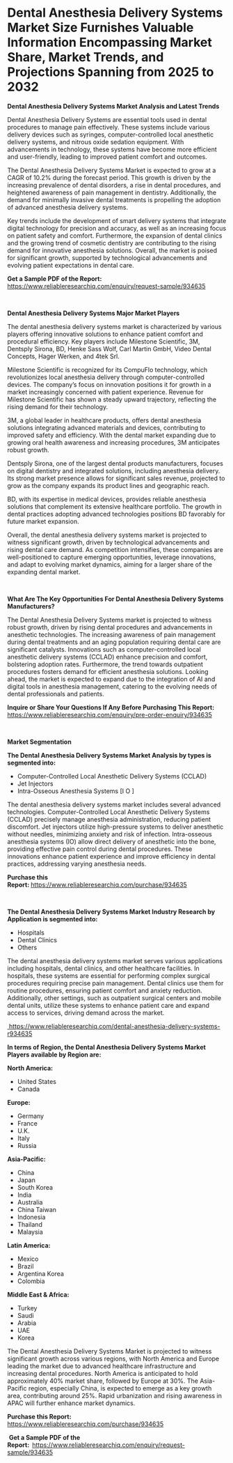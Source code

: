 <p><h1>Dental Anesthesia Delivery Systems Market Size Furnishes Valuable Information Encompassing Market Share, Market Trends, and Projections Spanning from 2025 to 2032</h1></p><p><strong>Dental Anesthesia Delivery Systems Market Analysis and Latest Trends</strong></p>
<p><p>Dental Anesthesia Delivery Systems are essential tools used in dental procedures to manage pain effectively. These systems include various delivery devices such as syringes, computer-controlled local anesthetic delivery systems, and nitrous oxide sedation equipment. With advancements in technology, these systems have become more efficient and user-friendly, leading to improved patient comfort and outcomes.</p><p>The Dental Anesthesia Delivery Systems Market is expected to grow at a CAGR of 10.2% during the forecast period. This growth is driven by the increasing prevalence of dental disorders, a rise in dental procedures, and heightened awareness of pain management in dentistry. Additionally, the demand for minimally invasive dental treatments is propelling the adoption of advanced anesthesia delivery systems. </p><p>Key trends include the development of smart delivery systems that integrate digital technology for precision and accuracy, as well as an increasing focus on patient safety and comfort. Furthermore, the expansion of dental clinics and the growing trend of cosmetic dentistry are contributing to the rising demand for innovative anesthesia solutions. Overall, the market is poised for significant growth, supported by technological advancements and evolving patient expectations in dental care.</p></p>
<p><strong>Get a Sample PDF of the Report:&nbsp;</strong> <a href="https://www.reliableresearchiq.com/enquiry/request-sample/934635?utm_campaign=3191&utm_medium=2&utm_source=Github&utm_content=ia&utm_term=18042025&utm_id=dental-anesthesia-delivery-systems">https://www.reliableresearchiq.com/enquiry/request-sample/934635</a></p>
<p>&nbsp;</p>
<p><strong>Dental Anesthesia Delivery Systems Major Market Players</strong></p>
<p><p>The dental anesthesia delivery systems market is characterized by various players offering innovative solutions to enhance patient comfort and procedural efficiency. Key players include Milestone Scientific, 3M, Dentsply Sirona, BD, Henke Sass Wolf, Carl Martin GmbH, Video Dental Concepts, Hager Werken, and 4tek Srl.</p><p>Milestone Scientific is recognized for its CompuFlo technology, which revolutionizes local anesthesia delivery through computer-controlled devices. The company’s focus on innovation positions it for growth in a market increasingly concerned with patient experience. Revenue for Milestone Scientific has shown a steady upward trajectory, reflecting the rising demand for their technology.</p><p>3M, a global leader in healthcare products, offers dental anesthesia solutions integrating advanced materials and devices, contributing to improved safety and efficiency. With the dental market expanding due to growing oral health awareness and increasing procedures, 3M anticipates robust growth.</p><p>Dentsply Sirona, one of the largest dental products manufacturers, focuses on digital dentistry and integrated solutions, including anesthesia delivery. Its strong market presence allows for significant sales revenue, projected to grow as the company expands its product lines and geographic reach.</p><p>BD, with its expertise in medical devices, provides reliable anesthesia solutions that complement its extensive healthcare portfolio. The growth in dental practices adopting advanced technologies positions BD favorably for future market expansion.</p><p>Overall, the dental anesthesia delivery systems market is projected to witness significant growth, driven by technological advancements and rising dental care demand. As competition intensifies, these companies are well-positioned to capture emerging opportunities, leverage innovations, and adapt to evolving market dynamics, aiming for a larger share of the expanding dental market.</p></p>
<p>&nbsp;</p>
<p><strong>What Are The Key Opportunities For Dental Anesthesia Delivery Systems Manufacturers?</strong></p>
<p><p>The Dental Anesthesia Delivery Systems market is projected to witness robust growth, driven by rising dental procedures and advancements in anesthetic technologies. The increasing awareness of pain management during dental treatments and an aging population requiring dental care are significant catalysts. Innovations such as computer-controlled local anesthetic delivery systems (CCLAD) enhance precision and comfort, bolstering adoption rates. Furthermore, the trend towards outpatient procedures fosters demand for efficient anesthesia solutions. Looking ahead, the market is expected to expand due to the integration of AI and digital tools in anesthesia management, catering to the evolving needs of dental professionals and patients.</p></p>
<p><strong>Inquire or Share Your Questions If Any Before Purchasing This Report:</strong> <a href="https://www.reliableresearchiq.com/enquiry/pre-order-enquiry/934635?utm_campaign=3191&utm_medium=2&utm_source=Github&utm_content=ia&utm_term=18042025&utm_id=dental-anesthesia-delivery-systems">https://www.reliableresearchiq.com/enquiry/pre-order-enquiry/934635</a></p>
<p>&nbsp;</p>
<p><strong>Market Segmentation</strong></p>
<p><strong>The Dental Anesthesia Delivery Systems Market Analysis by types is segmented into:</strong></p>
<p><ul><li>Computer-Controlled Local Anesthetic Delivery Systems (CCLAD)</li><li>Jet Injectors</li><li>Intra-Osseous Anesthesia Systems [I O ]</li></ul></p>
<p><p>The dental anesthesia delivery systems market includes several advanced technologies. Computer-Controlled Local Anesthetic Delivery Systems (CCLAD) precisely manage anesthesia administration, reducing patient discomfort. Jet injectors utilize high-pressure systems to deliver anesthetic without needles, minimizing anxiety and risk of infection. Intra-osseous anesthesia systems (IO) allow direct delivery of anesthetic into the bone, providing effective pain control during dental procedures. These innovations enhance patient experience and improve efficiency in dental practices, addressing varying anesthesia needs.</p></p>
<p><strong>Purchase this Report:&nbsp;</strong><a href="https://www.reliableresearchiq.com/purchase/934635?utm_campaign=3191&utm_medium=2&utm_source=Github&utm_content=ia&utm_term=18042025&utm_id=dental-anesthesia-delivery-systems">https://www.reliableresearchiq.com/purchase/934635</a></p>
<p>&nbsp;</p>
<p><strong>The Dental Anesthesia Delivery Systems Market Industry Research by Application is segmented into:</strong></p>
<p><ul><li>Hospitals</li><li>Dental Clinics</li><li>Others</li></ul></p>
<p><p>The dental anesthesia delivery systems market serves various applications including hospitals, dental clinics, and other healthcare facilities. In hospitals, these systems are essential for performing complex surgical procedures requiring precise pain management. Dental clinics use them for routine procedures, ensuring patient comfort and anxiety reduction. Additionally, other settings, such as outpatient surgical centers and mobile dental units, utilize these systems to enhance patient care and expand access to services, driving demand across the market.</p></p>
<p><a href="https://www.reliableresearchiq.com/dental-anesthesia-delivery-systems-r934635?utm_campaign=3191&utm_medium=2&utm_source=Github&utm_content=ia&utm_term=18042025&utm_id=dental-anesthesia-delivery-systems">&nbsp;https://www.reliableresearchiq.com/dental-anesthesia-delivery-systems-r934635</a></p>
<p><strong>In terms of Region, the Dental Anesthesia Delivery Systems Market Players available by Region are:</strong></p>
<p>
    <p> <strong> North America: </strong>
        <ul>
            <li>United States</li>
            <li>Canada</li>
        </ul>
        </p> 
    <p> <strong> Europe: </strong>
        <ul>
            <li>Germany</li>
            <li>France</li>
            <li>U.K.</li>
            <li>Italy</li>
            <li>Russia</li>
        </ul>
        </p> 
    <p> <strong> Asia-Pacific: </strong>
        <ul>
            <li>China</li>
            <li>Japan</li>
            <li>South Korea</li>
            <li>India</li>
            <li>Australia</li>
            <li>China Taiwan</li>
            <li>Indonesia</li>
            <li>Thailand</li>
            <li>Malaysia</li>
        </ul>
        </p> 
    <p> <strong> Latin America: </strong>
        <ul>
            <li>Mexico</li>
            <li>Brazil</li>
            <li>Argentina Korea</li>
            <li>Colombia</li>
        </ul>
        </p> 
    <p> <strong> Middle East & Africa: </strong>
        <ul>
            <li>Turkey</li>
            <li>Saudi</li>
            <li>Arabia</li>
            <li>UAE</li>
            <li>Korea</li>
        </ul>
    </p>
    </p>
<p><p>The Dental Anesthesia Delivery Systems Market is projected to witness significant growth across various regions, with North America and Europe leading the market due to advanced healthcare infrastructure and increasing dental procedures. North America is anticipated to hold approximately 40% market share, followed by Europe at 30%. The Asia-Pacific region, especially China, is expected to emerge as a key growth area, contributing around 25%. Rapid urbanization and rising awareness in APAC will further enhance market dynamics.</p></p>
<p><strong>Purchase this Report: </strong><a href="https://www.reliableresearchiq.com/purchase/934635?utm_campaign=3191&utm_medium=2&utm_source=Github&utm_content=ia&utm_term=18042025&utm_id=dental-anesthesia-delivery-systems">https://www.reliableresearchiq.com/purchase/934635</a></p>
<p>&nbsp;<strong>Get a Sample PDF of the Report:&nbsp;&nbsp;</strong><a href="https://www.reliableresearchiq.com/enquiry/request-sample/934635?utm_campaign=3191&utm_medium=2&utm_source=Github&utm_content=ia&utm_term=18042025&utm_id=dental-anesthesia-delivery-systems">https://www.reliableresearchiq.com/enquiry/request-sample/934635</a></p>
<p><strong></strong></p>
<p><p></p><p></p><p></p></p>